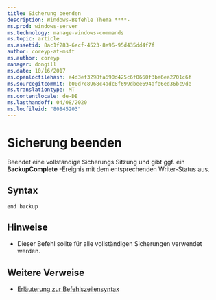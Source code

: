 ```yaml
---
title: Sicherung beenden
description: Windows-Befehle Thema ****-
ms.prod: windows-server
ms.technology: manage-windows-commands
ms.topic: article
ms.assetid: 8ac1f283-6ecf-4523-8e96-95d435dd4f7f
author: coreyp-at-msft
ms.author: coreyp
manager: dongill
ms.date: 10/16/2017
ms.openlocfilehash: a4d3ef3298fa690d425c6f0660f3be6ea2701c6f
ms.sourcegitcommit: b00d7c8968c4adc8f699dbee694afe6ed36bc9de
ms.translationtype: MT
ms.contentlocale: de-DE
ms.lasthandoff: 04/08/2020
ms.locfileid: "80845203"
---
```

# <a name="end-backup"></a>Sicherung beenden




Beendet eine vollständige Sicherungs Sitzung und gibt ggf. ein **BackupComplete** -Ereignis mit dem entsprechenden Writer-Status aus.

## <a name="syntax"></a>Syntax

```
end backup
```

## <a name="remarks"></a>Hinweise

-   Dieser Befehl sollte für alle vollständigen Sicherungen verwendet werden.

## <a name="additional-references"></a>Weitere Verweise

- [Erläuterung zur Befehlszeilensyntax](command-line-syntax-key.md)